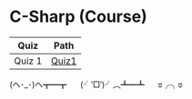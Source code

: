 # C-Sharp (Course)

|  Quiz  |                                    Path                                     |
| :----: | :---------------------------------------------------------------------------: |
| Quiz 1 | [Quiz1](https://github1s.com/xHacka/C-Sharp/blob/master/Quiz1/Quiz1/Form1.cs) |



(ヘ･_･)ヘ┳━┳&nbsp;&nbsp;&nbsp;&nbsp;&nbsp;&nbsp;(╯‵□′)╯︵┻━┻&nbsp;&nbsp;&nbsp;&nbsp;&nbsp;&nbsp;ಠ╭╮ಠ
